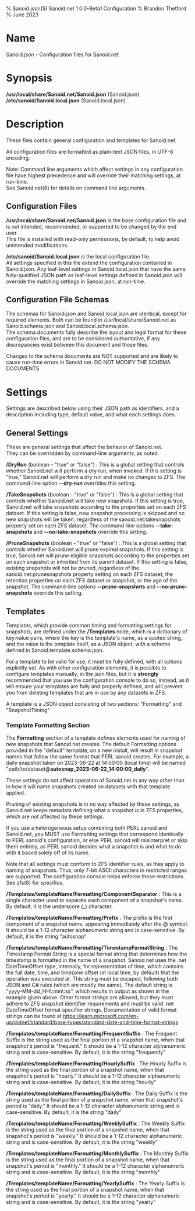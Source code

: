 % Sanoid.json(5) Sanoid.net 1.0.0-Beta1 Configuration
% Brandon Thetford
% June 2023

# Name
Sanoid.json - Configuration files for Sanoid.net

# Synopsis
**/usr/local/share/Sanoid.net/Sanoid.json** (Sanoid.json)\
**/etc/sanoid/Sanoid.local.json** (Sanoid.local.json)

# Description
These files contain general configuration and templates for Sanoid.net.

All configuration files are formatted as plain-text JSON files, in UTF-8
encoding.

Note: Command line arguments which affect settings in any configuration file
have highest precedence and will override their matching settings, at run-time.\
See Sanoid.net(8) for details on command line arguments.

## Configuration Files
**/usr/local/share/Sanoid.net/Sanoid.json** is the base configuration file and
is not intended, recommended, or supported to be changed by the end user.\
This file is installed with read-only permissions, by default, to help avoid
unintended modifications.

**/etc/sanoid/Sanoid.local.json** is the local configuration file.\
All settings specified in this file extend the configuration contained in
Sanoid.json. Any leaf-level settings in Sanoid.local.json that have the same
fully-qualified JSON path as leaf-level settings defined in Sanoid.json will
override the matching settings in Sanoid.json, at run-time.

## Configuration File Schemas
The schemas for Sanoid.json and Sanoid.local.json are identical, except for
required elements. Both can be found in /usr/local/share/Sanoid.net as
Sanoid.schema.json and Sanoid.local.schema.json.\
The schema documents fully describe the layout and legal format for these
configuration files, and are to be considered authoritative, if any
discrepancies exist between this document and those files.

Changes to the schema documents are NOT supported and are likely to cause
run-time errors in Sanoid.net. DO NOT MODIFY THE SCHEMA DOCUMENTS.

# Settings

Settings are described below using their JSON path as identifiers, and a
description including type, default value, and what each settings does.

## General Settings

These are general settings that affect the behavior of Sanoid.net.\
They can be overridden by command-line arguments, as noted.

**/DryRun** (boolean - "true" or "false")
: This is a global setting that controls whether Sanoid.net will perform
a dry run, when invoked. If this setting is "true," Sanoid.net will perform
a dry run and make no changes to ZFS. The command-line option **\-\-dry-run**
overrides this setting.

**/TakeSnapshots** (boolean - "true" or "false")
: This is a global setting that controls whether Sanoid.net will take new
snapshots. If this setting is true, Sanoid.net will take snapshots according
to the properties set on each ZFS dataset. If this setting is false, new
snapshot processing is skipped and no new snapshots will be taken, regardless
of the sanoid.net:takesnapshots property set on each ZFS dataset. The
command-line options **\-\-take-snapshots** and **\-\-no-take-snapshots**
override this setting.

**/PruneSnapshots** (boolean - "true" or "false")
: This is a global setting that controls whether Sanoid.net will prune
expired snapshots. If this setting is true, Sanoid.net will prune eligible
snapshots according to the properties set on each snapshot or inherited from
its parent dataset. If this setting is false, existing snapshots will not be
pruned, regardless of the sanoid.net:prunesnapshots property setting on each
ZFS dataset, the retention properties on each ZFS dataset or snapshot, or the
age of the snapshot. The command-line options **\-\-prune-snapshots** and
**\-\-no-prune-snapshots** override this setting.

## Templates

Templates, which provide common timing and formatting settings for snapshots,
are defined under the **/Templates** node, which is a dcitionary of key:value
pairs, where the key is the template's name, as a quoted string, and the
value is the template itself, as a JSON object, with a schema defined in
Sanoid.template.schema.json.

For a template to be valid for use, it must be fully defined, with all options
explicitly set. As with other configuration elements, it is possible to
configure templates manually, in the json files, but it is **strongly**
recommended that you use the configuration console to do so, instead, as it
will ensure your templates are fully and properly defined, and will prevent
you from deleting templates that are in use by any datasets in ZFS.

A template is a JSON object consisting of two sections: "Formatting" and
"SnapshotTiming"

### Template Formatting Section

The **Formatting** section of a template defines elements used for naming of
new snapshots that Sanoid.net creates. The default Formatting options
provided in the "default" template, on a new install, will result in snapshot
names that follow the same format that PERL sanoid creates. For example, a
daily snapshot taken on 2023-06-22 at 14:00:00 (local time) will be named
"path/to/dataset@**autosnap\_2023-06-22\_14:00:00_daily**".

These settings do not affect operation of Sanoid.net in any way _other_ than
in how it will name snapshots created on datasets with that template applied.

Pruning of existing snapshots is in no way affected by these settings, as
Sanoid.net keeps metadata defining what a snapshot _is_ in ZFS properties,
which are not affected by these settings.

If you use a heterogeneous setup combining both PERL sanoid and Sanoid.net,
you MUST use Formatting settings that correspond identically to PERL sanoid's
configuration, or else PERL sanoid will misinterpret or skip them entirely,
as PERL sanoid decides what a snapshot is and what to do with it based solely
off of its name.

Note that all settings must conform to ZFS identifier rules, as they apply
to naming of snapshots. Thus, only 7-bit ASCII characters in restricted ranges
are supported. The configuration console helps enforce these restrictions.
See zfs(8) for specifics.

**/Templates/templateName/Formatting/ComponentSeparator**
: This is a single character used to separate each component of a snapshot's
name. By default, it is the underscore (_) character.

**/Templates/templateName/Formatting/Prefix**
: The prefix is the first component of a snapshot name, appearing immediately
after the @ symbol. It should be a 1-12 character alphanumeric string and is
case-sensitive. By default, it is the string "autosnap"

**/Templates/templateName/Formatting/TimestampFormatString**
: The Timestamp Format String is a special format string that determines how
the timestamp is formatted in the name of a snapshot. Sanoid.net uses the .net
DateTimeOffset type, internally, for representation of time, which contains
the full date, time, and timezone offset (in local time, by default) that
the operation was executed at. This string must be escaped, following both JSON
and C# rules (which are mostly the same).
The default string is "yyyy-MM-dd_HH\\:mm\\:ss", which results in output as
shown in the example given above. Other format strings are allowed, but they
must adhere to ZFS snapshot identifier requirements and must be valid .net
DateTimeOffset format specifier strings. Documentation of valid format strings
can be found at
https://learn.microsoft.com/en-us/dotnet/standard/base-types/standard-date-and-time-format-strings

**/Templates/templateName/Formatting/FrequentSuffix**
: The Frequent Suffix is the string used as the final portion of a snapshot name,
when that snapshot's period is "frequent." It should be a 1-12 character
alphanumeric string and is case-sensitive. By default, it is the string
"frequently"

**/Templates/templateName/Formatting/HourlySuffix**
: The Hourly Suffix is the string used as the final portion of a snapshot name,
when that snapshot's period is "hourly." It should be a 1-12 character
alphanumeric string and is case-sensitive. By default, it is the string
"hourly"

**/Templates/templateName/Formatting/DailySuffix**
: The Daily Suffix is the string used as the final portion of a snapshot name,
when that snapshot's period is "daily." It should be a 1-12 character
alphanumeric string and is case-sensitive. By default, it is the string
"daily"

**/Templates/templateName/Formatting/WeeklySuffix**
: The Weekly Suffix is the string used as the final portion of a snapshot name,
when that snapshot's period is "weekly." It should be a 1-12 character
alphanumeric string and is case-sensitive. By default, it is the string
"weekly"

**/Templates/templateName/Formatting/MonthlySuffix**
: The Monthly Suffix is the string used as the final portion of a snapshot name,
when that snapshot's period is "monthly." It should be a 1-12 character
alphanumeric string and is case-sensitive. By default, it is the string
"monthly"

**/Templates/templateName/Formatting/YearlySuffix**
: The Yearly Suffix is the string used as the final portion of a snapshot name,
when that snapshot's period is "yearly." It should be a 1-12 character
alphanumeric string and is case-sensitive. By default, it is the string
"yearly"
